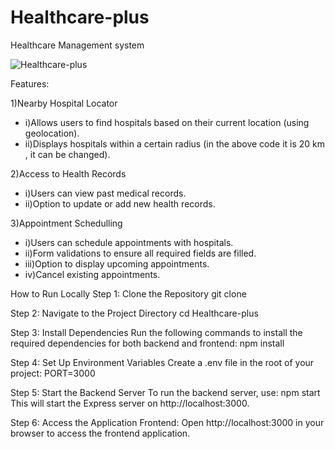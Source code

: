 # Healthcare-plus
Healthcare Management system


![Healthcare-plus](https://github.com/user-attachments/assets/5350e6c3-1afa-480e-b900-828339bcff69)

Features:

1)Nearby Hospital Locator
  - i)Allows users to find hospitals based on their current location (using geolocation).
  - ii)Displays hospitals within a certain radius (in the above code it is 20 km , it can be changed). 

2)Access to Health Records
  - i)Users can view past medical records.
  - ii)Option to update or add new health records.

3)Appointment Schedulling
  - i)Users can schedule appointments with hospitals.
  - ii)Form validations to ensure all required fields are filled.
  - iii)Option to display upcoming appointments.
  - iv)Cancel existing appointments.


How to Run Locally
Step 1: Clone the Repository
git clone 

Step 2: Navigate to the Project Directory
cd Healthcare-plus

Step 3: Install Dependencies
Run the following commands to install the required dependencies for both backend and frontend:
npm install

Step 4: Set Up Environment Variables
Create a .env file in the root of your project:
PORT=3000


Step 5: Start the Backend Server
To run the backend server, use:
npm start
This will start the Express server on http://localhost:3000.

Step 6: Access the Application
Frontend: Open http://localhost:3000 in your browser to access the frontend application.



